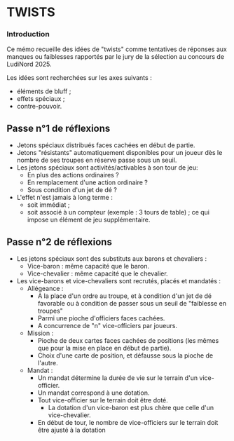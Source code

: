 # TWISTS

### Introduction

Ce mémo recueille des idées de "twists" comme tentatives de réponses aux manques ou faiblesses rapportés par le jury de la sélection au concours de LudiNord 2025.

Les idées sont recherchées sur les axes suivants : 

- éléments de bluff ;
- effets spéciaux ;
- contre-pouvoir.

## Passe n°1 de réflexions

- Jetons spéciaux distribués faces cachées en début de partie.
- Jetons "résistants" automatiquement disponibles pour un joueur dès le nombre de ses troupes en réserve passe sous un seuil.
- Les jetons spéciaux sont activités/activables à son tour de jeu:
  - En plus des actions ordinaires ?
  - En remplacement d'une action ordinaire ?
  - Sous condition d'un jet de dé ?
- L'effet n'est jamais à long terme :
  - soit immédiat ;
  - soit associé à un compteur (exemple :  3 tours de table) ; ce qui impose un élément de jeu supplémentaire.

## Passe n°2 de réflexions

- Les jetons spéciaux sont des substituts aux barons et chevaliers :
  - Vice-baron : même capacité que le baron.
  - Vice-chevalier : même capacité que le chevalier.
- Les vice-barons et vice-chevaliers sont recrutés, placés et mandatés :
  - Allégeance : 
    - A la place d'un ordre au troupe, et à condition d'un jet de dé favorable ou à condition de passer sous un seuil de "faiblesse en troupes"
    - Parmi une pioche d'officiers faces cachées.
    - A concurrence de "n" vice-officiers par joueurs.
  - Mission :
    - Pioche de deux cartes faces cachées de positions (les mêmes que pour la mise en place en début de partie).
    - Choix d'une carte de position, et défausse sous la pioche de l'autre.
  - Mandat :
    - Un mandat détermine la durée de vie sur le terrain d'un vice-officier.
    - Un mandat correspond à une dotation.
    - Tout vice-officier sur le terrain doit être doté.
      - La dotation d'un vice-baron est plus chère que celle d'un vice-chevalier.
    - En début de tour, le nombre de vice-officiers sur le terrain doit être ajusté à la dotation
